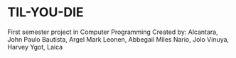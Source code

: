 # TIL-YOU-DIE
First semester project in Computer Programming
Created by:
Alcantara, John Paulo
Bautista, Argel Mark
Leonen, Abbegail Miles
Nario, Jolo 
Vinuya, Harvey
Ygot, Laica
